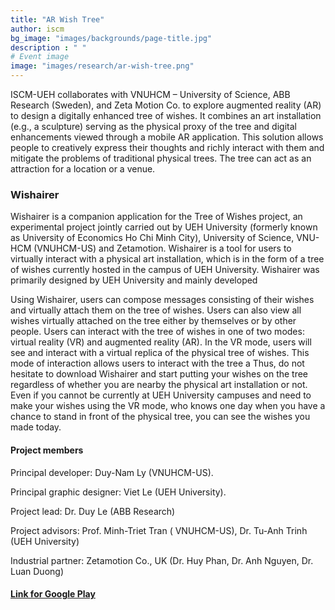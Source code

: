 ```yaml
---
title: "AR Wish Tree"
author: iscm
bg_image: "images/backgrounds/page-title.jpg"
description : " "
# Event image
image: "images/research/ar-wish-tree.png"
---
```


ISCM-UEH collaborates with VNUHCM – University of Science, ABB Research (Sweden), and Zeta Motion Co. to explore augmented reality (AR) to design a digitally enhanced tree of wishes. It combines an art installation (e.g., a sculpture) serving as the physical proxy of the tree and digital enhancements viewed through a mobile AR application. This solution allows people to creatively express their thoughts and richly interact with them and mitigate the problems of traditional physical trees. The tree can act as an attraction for a location or a venue. 

### Wishairer

Wishairer is a companion application for the Tree of Wishes project, an experimental project jointly carried out by UEH University (formerly known as University of Economics Ho Chi Minh City), University of Science, VNU-HCM (VNUHCM-US) and Zetamotion. Wishairer is a tool for users to virtually interact with a physical art installation, which is in the form of a tree of wishes currently hosted in the campus of UEH University. Wishairer was primarily designed by UEH University and mainly developed

Using Wishairer, users can compose messages consisting of their wishes and virtually attach them on the tree of wishes. Users can also view all wishes virtually attached on the tree either by themselves or by other people. Users can interact with the tree of wishes in one of two modes: virtual reality (VR) and augmented reality (AR). In the VR mode, users will see and interact with a virtual replica of the physical tree of wishes. This mode of interaction allows users to interact with the tree a
Thus, do not hesitate to download Wishairer and start putting your wishes on the tree regardless of whether you are nearby the physical art installation or not. Even if you cannot be currently at UEH University campuses and need to make your wishes using the VR mode, who knows one day when you have a chance to stand in front of the physical tree, you can see the wishes you made today.

#### Project members
Principal developer: Duy-Nam Ly (VNUHCM-US).

Principal graphic designer: Viet Le (UEH University).

Project lead: Dr. Duy Le (ABB Research)

Project advisors: Prof. Minh-Triet Tran ( VNUHCM-US), Dr. Tu-Anh Trinh (UEH University)

Industrial partner: Zetamotion Co., UK (Dr. Huy Phan, Dr. Anh Nguyen, Dr. Luan Duong)

#### [Link for Google Play](https://play.google.com/store/apps/details?id=com.UEH.Wishairer&fbclid=IwAR3EjktsryWWdGEk3cu_1Cj26a5N_7hvo_HsdMt2krxfG4IfELdd8Md0zHM)